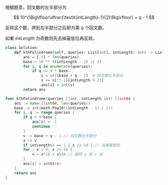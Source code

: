 根据题意，回文数的左半部分为

$$
10^{\Big\lfloor\dfrac{\textit{intLength}-1}{2}\Big\rfloor} + q - 1
$$

反转这个数，拼到左半部分之后即为第 $q$ 个回文数。

如果 $\textit{intLength}$ 为奇数则先去掉最低位再反转。

```python [sol1-Python3]
class Solution:
    def kthPalindrome(self, queries: List[int], intLength: int) -> List[int]:
        ans = [-1] * len(queries)
        base = 10 ** ((intLength - 1) // 2)
        for i, q in enumerate(queries):
            if q <= 9 * base:
                s = str(base + q - 1)  # 回文数左半部分
                s += s[::-1][intLength % 2:]
                ans[i] = int(s)
        return ans
```

```go [sol1-Go]
func kthPalindrome(queries []int, intLength int) []int64 {
	ans := make([]int64, len(queries))
	base := int(math.Pow10((intLength - 1) / 2))
	for i, q := range queries {
		if q > 9*base {
			ans[i] = -1
			continue
		}
		v := base + q - 1 // 回文数左半部分
		x := v
		if intLength%2 == 1 { x /= 10 } // 去掉最低位
		for ; x > 0; x /= 10 {
			v = v*10 + x%10 // 翻转 x 到 v 后
		}
		ans[i] = int64(v)
	}
	return ans
}
```
